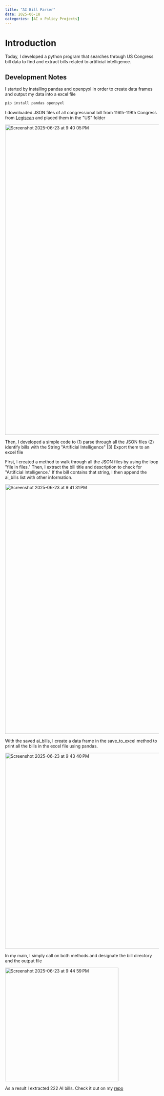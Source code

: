 ```yaml
---
title: "AI Bill Parser"
date: 2025-06-18
categories: [AI x Policy Projects]
---
```


# Introduction

Today, I developed a python program that searches through US Congress bill data to find and extract bills related to artificial intelligence.

## Development Notes

I started by installing pandas and openpyxl in order to create data frames and output my data into a excel file

```bash
pip install pandas openpyxl
```

I downloaded JSON files of all congressional bill from 116th-119th Congress from [Legiscan](https://legiscan.com/datasets) and placed them in the "US" folder

<img width="1013" alt="Screenshot 2025-06-23 at 9 40 05 PM" src="https://github.com/user-attachments/assets/5a6c0d9b-b33b-4f52-a7be-d8bb02c3f1e4" />

Then, I developed a simple code to (1) parse through all the JSON files (2) identify bills with the String "Artificial Intelligence" (3) Export them to an excel file

First, I created a method to walk through all the JSON files by using the loop "file in files." Then, I extract the bill title and description to check for "Artificial Intelligence." If the bill contains that string, I then append the ai_bills list with other information.

<img width="815" alt="Screenshot 2025-06-23 at 9 41 31 PM" src="https://github.com/user-attachments/assets/21e0a176-57f5-405e-bd8c-6b193a2c352d" />

With the saved ai_bills, I create a data frame in the save_to_excel method to print all the bills in the excel file using pandas.

<img width="639" alt="Screenshot 2025-06-23 at 9 43 40 PM" src="https://github.com/user-attachments/assets/668b6fe2-aa51-4d1f-a8df-5b90c8b43538" />

In my main, I simply call on both methods and designate the bill directory and the output file

<img width="371" alt="Screenshot 2025-06-23 at 9 44 59 PM" src="https://github.com/user-attachments/assets/d8c75b61-a806-46d4-bd2f-9bdaf286f482" />

As a result I extracted 222 AI bills. Check it out on my [repo](https://github.com/baekbyte/bill-parser)
